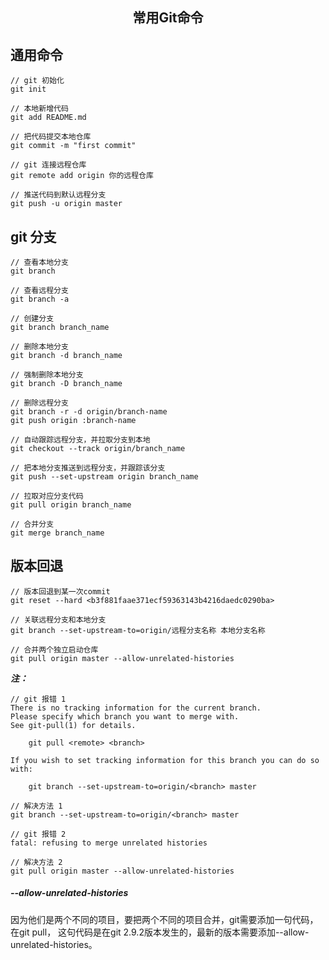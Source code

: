 <h2 align="center">常用Git命令</h2>

## 通用命令

```
// git 初始化
git init

// 本地新增代码
git add README.md

// 把代码提交本地仓库
git commit -m "first commit"

// git 连接远程仓库
git remote add origin 你的远程仓库

// 推送代码到默认远程分支
git push -u origin master

``` 

## git 分支

```
// 查看本地分支
git branch

// 查看远程分支
git branch -a

// 创建分支
git branch branch_name

// 删除本地分支
git branch -d branch_name

// 强制删除本地分支
git branch -D branch_name

// 删除远程分支
git branch -r -d origin/branch-name  
git push origin :branch-name 

// 自动跟踪远程分支，并拉取分支到本地
git checkout --track origin/branch_name

// 把本地分支推送到远程分支，并跟踪该分支
git push --set-upstream origin branch_name

// 拉取对应分支代码
git pull origin branch_name

// 合并分支
git merge branch_name

```

## 版本回退

```
// 版本回退到某一次commit
git reset --hard <b3f881faae371ecf59363143b4216daedc0290ba>

// 关联远程分支和本地分支
git branch --set-upstream-to=origin/远程分支名称 本地分支名称

// 合并两个独立启动仓库
git pull origin master --allow-unrelated-histories

```

***注：***

```
// git 报错 1
There is no tracking information for the current branch.
Please specify which branch you want to merge with.
See git-pull(1) for details.

    git pull <remote> <branch>

If you wish to set tracking information for this branch you can do so with:

    git branch --set-upstream-to=origin/<branch> master

// 解决方法 1
git branch --set-upstream-to=origin/<branch> master

// git 报错 2
fatal: refusing to merge unrelated histories

// 解决方法 2
git pull origin master --allow-unrelated-histories
```


##### --allow-unrelated-histories
因为他们是两个不同的项目，要把两个不同的项目合并，git需要添加一句代码，在git pull，
这句代码是在git 2.9.2版本发生的，最新的版本需要添加--allow-unrelated-histories。
